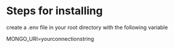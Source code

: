 # Steps for installing

create a .env file in your root directory with the following variable

MONGO_URI=yourconnectionstring
